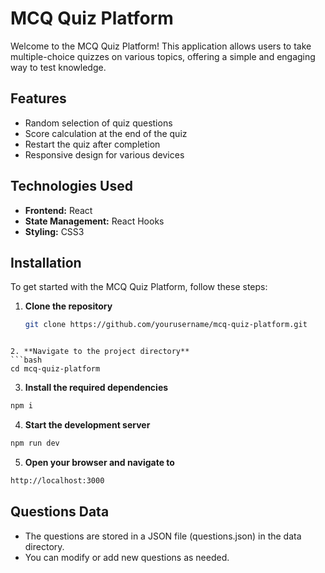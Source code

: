# MCQ Quiz Platform

Welcome to the MCQ Quiz Platform! This application allows users to take multiple-choice quizzes on various topics, offering a simple and engaging way to test knowledge.

## Features

- Random selection of quiz questions
- Score calculation at the end of the quiz
- Restart the quiz after completion
- Responsive design for various devices

## Technologies Used

- **Frontend:** React
- **State Management:** React Hooks
- **Styling:** CSS3

## Installation

To get started with the MCQ Quiz Platform, follow these steps:

1. **Clone the repository**

   ```bash
   git clone https://github.com/yourusername/mcq-quiz-platform.git
  ```

2. **Navigate to the project directory**
  ```bash
  cd mcq-quiz-platform
  ```

3. **Install the required dependencies**
  ```bash
  npm i
  ```

4. **Start the development server**
  ```bash
  npm run dev
  ```
  
5. **Open your browser and navigate to**
  ```bash
  http://localhost:3000
  ```

## Questions Data
 - The questions are stored in a JSON file (questions.json) in the data directory. 
 - You can modify or add new questions as needed.